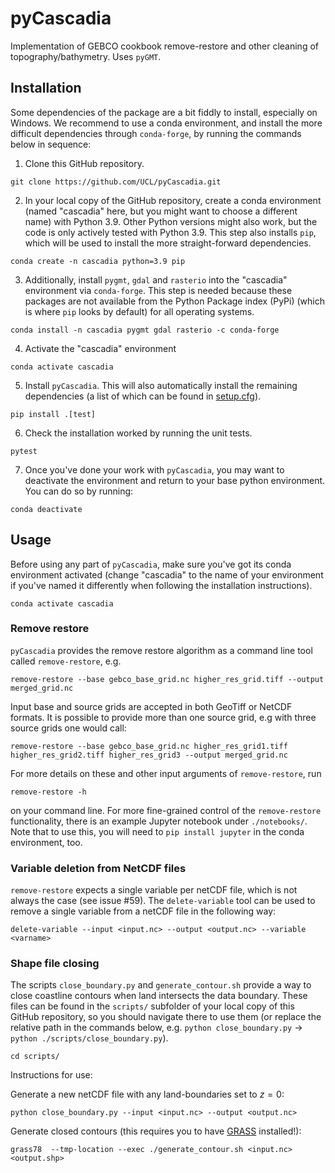 # pyCascadia
Implementation of GEBCO cookbook remove-restore and other cleaning of topography/bathymetry. Uses `pyGMT`.

## Installation
Some dependencies of the package are a bit fiddly to install, especially on Windows.
We recommend to use a conda environment, and install the more difficult dependencies through `conda-forge`,
by running the commands below in sequence:
1. Clone this GitHub repository.
```
git clone https://github.com/UCL/pyCascadia.git
```
2. In your local copy of the GitHub repository, create a conda environment (named "cascadia" here, but you might want to choose a different name) with Python 3.9. Other Python versions might also work, but the code is only actively tested with Python 3.9. This step also installs `pip`, which will be used to install the more straight-forward dependencies.
```
conda create -n cascadia python=3.9 pip
```
3. Additionally, install `pygmt`, `gdal` and `rasterio` into the "cascadia" environment via `conda-forge`. This step is needed because these packages are not available from the Python Package index (PyPi) (which is where `pip` looks by default) for all operating systems.
```
conda install -n cascadia pygmt gdal rasterio -c conda-forge
```
4. Activate the "cascadia" environment
```
conda activate cascadia
```
5. Install `pyCascadia`. This will also automatically install the remaining dependencies (a list of which can be found in [setup.cfg](https://github.com/UCL/pyCascadia/blob/main/setup.cfg)).
```
pip install .[test]
```
6. Check the installation worked by running the unit tests.
```
pytest
```
7. Once you've done your work with `pyCascadia`, you may want to deactivate the environment and return to your base python environment. You can do so by running:
```
conda deactivate
```

## Usage
Before using any part of `pyCascadia`, make sure you've got its conda environment activated (change "cascadia" to the name of your environment if you've named it differently when following the installation instructions).
```
conda activate cascadia
```
### Remove restore

`pyCascadia` provides the remove restore algorithm as a command line tool called `remove-restore`, e.g.
```
remove-restore --base gebco_base_grid.nc higher_res_grid.tiff --output merged_grid.nc
```
Input base and source grids are accepted in both GeoTiff or NetCDF formats. It is possible to provide more than one source grid, e.g with three source grids one would call:
```
remove-restore --base gebco_base_grid.nc higher_res_grid1.tiff higher_res_grid2.tiff higher_res_grid3 --output merged_grid.nc
```

For more details on these and other input arguments of `remove-restore`, run
```
remove-restore -h
```
on your command line.
For more fine-grained control of the `remove-restore` functionality, there is an example Jupyter notebook under `./notebooks/`. Note that to use this, you will need to `pip install jupyter` in the conda environment, too.

### Variable deletion from NetCDF files

`remove-restore` expects a single variable per netCDF file, which is not always the case (see issue #59). The `delete-variable` tool can be used to remove a single variable from a netCDF file in the following way:

```
delete-variable --input <input.nc> --output <output.nc> --variable <varname>
```

### Shape file closing

The scripts `close_boundary.py` and `generate_contour.sh` provide a way to close coastline contours when land intersects the data boundary. These files can be found in the `scripts/` subfolder of your local copy of this GitHub repository, so you should navigate there to use them (or replace the relative path in the commands below, e.g. `python close_boundary.py` -> `python ./scripts/close_boundary.py`).
```
cd scripts/
```
Instructions for use:

Generate a new netCDF file with any land-boundaries set to $z=0$:

`python close_boundary.py --input <input.nc> --output <output.nc>`

Generate closed contours (this requires you to have [GRASS](https://grass.osgeo.org/download/) installed!):

`grass78  --tmp-location --exec ./generate_contour.sh <input.nc> <output.shp>`

